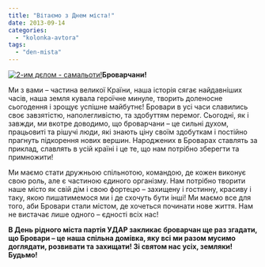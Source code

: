 ```yaml
---
title: "Вітаємо з Днем міста!"
date: 2013-09-14
categories: 
  - "kolonka-avtora"
tags: 
  - "den-mista"
---
```


[![2-им дєлом - самальоти!](https://mpz.brovary.org/wp-content/uploads/2013/09/2-im-dyelom-samaloti.jpg)](https://mpz.brovary.org/wp-content/uploads/2013/09/2-im-dyelom-samaloti.jpg)**Броварчани!**

Ми з вами – частина великої Країни, наша історія сягає найдавніших часів, наша земля кувала героїчне минуле, творить доленосне сьогодення і зрощує успішне майбутнє! Бровари в усі часи славились своє завзятістю, наполегливістю, та здобуттям перемог. Сьогодні, як і завжди, ми вкотре доводимо, що броварчани – це сильні духом, працьовиті та рішучі люди, які знають ціну своїм здобуткам і постійно прагнуть підкорення нових вершин. Народжених в Броварах ставлять за приклад, славлять в усій країні і це те, що нам потрібно зберегти та примножити!

Ми маємо стати дружньою спільнотою, командою, де кожен виконує свою роль, але є частиною єдиного організму. Нам потрібно творити наше місто як свій дім і свою фортецю – захищену і гостинну, красиву і таку, якою пишатимемося ми і де схочуть бути інші! Ми маємо все для того, аби Бровари стали містом, де хочеться починати нове життя. Нам не вистачає лише одного – єдності всіх нас!

**В День рідного міста партія УДАР закликає броварчан ще раз згадати, що Бровари – це наша спільна домівка, яку всі ми разом мусимо доглядати, розвивати та захищати! Зі святом нас усіх, земляки! Будьмо!**
